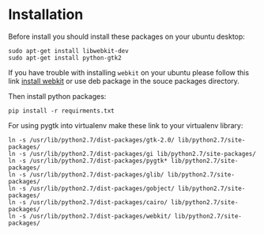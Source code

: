 # Installation

Before install you should install these packages on your ubuntu desktop:
```
sudo apt-get install libwebkit-dev
sudo apt-get install python-gtk2
```

If you have trouble with installing `webkit` on your ubuntu please follow this link [install webkit](https://help.ubuntu.com/community/WebKit) or use deb package in the souce packages directory.

Then install python packages:
```
pip install -r requirments.txt
```

For using pygtk into virtualenv make these link to your virtualenv library:
```
ln -s /usr/lib/python2.7/dist-packages/gtk-2.0/ lib/python2.7/site-packages/
ln -s /usr/lib/python2.7/dist-packages/gi lib/python2.7/site-packages/
ln -s /usr/lib/python2.7/dist-packages/pygtk* lib/python2.7/site-packages/
ln -s /usr/lib/python2.7/dist-packages/glib/ lib/python2.7/site-packages/
ln -s /usr/lib/python2.7/dist-packages/gobject/ lib/python2.7/site-packages/
ln -s /usr/lib/python2.7/dist-packages/cairo/ lib/python2.7/site-packages/
ln -s /usr/lib/python2.7/dist-packages/webkit/ lib/python2.7/site-packages/
```

